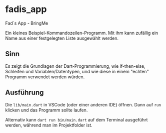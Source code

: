 # fadis_app
Fad´s App - BringMe

Ein kleines Beispiel-Kommandozeilen-Programm.
Mit ihm kann zufällig ein Name aus einer festgelegten Liste ausgewählt werden.

## Sinn

Es zeigt die Grundlagen der Dart-Programmierung, wie if-then-else, Schleifen und Variablen/Datentypen, und wie diese in einem "echten" Programm verwendet werden würden.

## Ausführung

Die `lib/main.dart` in VSCode (oder einer anderen IDE) öffnen.
Dann auf `run` klicken und das Programm sollte laufen.

Alternativ kann `dart run bin/main.dart` auf dem Terminal ausgeführt werden, während man im Projektfolder ist.